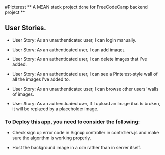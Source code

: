#Picterest
** A MEAN stack project done for FreeCodeCamp backend project **

## User Stories.

* User Story: As an unauthenticated user, I can login manually.

* User Story: As an authenticated user, I can add images.

* User Story: As an authenticated user, I can delete images that I've added.

* User Story: As an authenticated user, I can see a Pinterest-style wall of all the images I've added to.

* User Story: As an unauthenticated user, I can browse other users' walls of images.

* User Story: As an authenticated user, if I upload an image that is broken, it will be replaced by a placeholder image.


### To Deploy this app,  you need to consider the following:

* Check sign up error code in Signup controller in controllers.js and make sure the algorithm is working properly.

* Host the background image in a cdn rather than in server itself.
